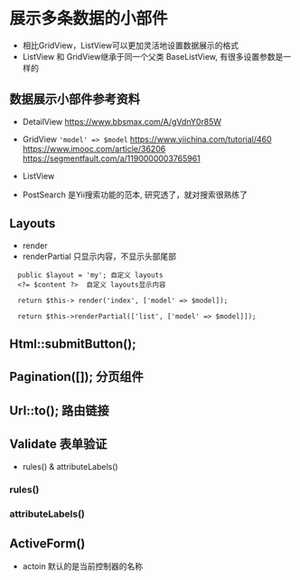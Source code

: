 # 展示多条数据的小部件
* 相比GridView，ListView可以更加灵活地设置数据展示的格式
* ListView 和 GridView继承于同一个父类 BaseListView, 有很多设置参数是一样的



## 数据展示小部件参考资料
* DetailView
  https://www.bbsmax.com/A/gVdnY0r85W 

* GridView
  ` 'model' => $model `
	https://www.yiichina.com/tutorial/460
	https://www.imooc.com/article/36206
	https://segmentfault.com/a/1190000003765961

* ListView


* PostSearch 是Yii搜索功能的范本, 研究透了，就对搜索很熟练了



## Layouts
* render
* renderPartial 只显示内容，不显示头部尾部
```
  public $layout = 'my'; 自定义 layouts
  <?= $content ?>  自定义 layouts显示内容

  return $this-> render('index', ['model' => $model]);

  return $this->renderPartial(['list', ['model' => $model]]);
```


## Html::submitButton();



## Pagination([]); 分页组件



## Url::to(); 路由链接


## Validate 表单验证
* rules() & attributeLabels()


### rules()


### attributeLabels()



## ActiveForm()
* actoin 默认的是当前控制器的名称




















